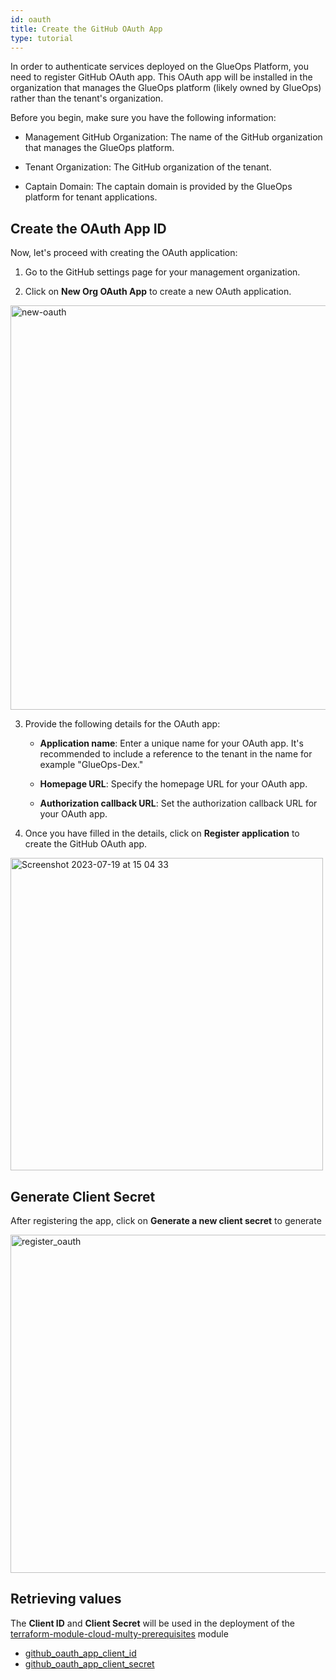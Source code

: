 ```yaml
---
id: oauth
title: Create the GitHub OAuth App
type: tutorial
---
```


In order to authenticate services deployed on the GlueOps Platform, you need to register GitHub OAuth app. This OAuth app will be installed in the organization that manages the GlueOps platform (likely owned by GlueOps) rather than the tenant's organization.

Before you begin, make sure you have the following information:

- Management GitHub Organization: The name of the GitHub organization that manages the GlueOps platform.

- Tenant Organization: The GitHub organization of the tenant.

- Captain Domain: The captain domain is provided by the GlueOps platform for tenant applications.

## Create the OAuth App ID

Now, let's proceed with creating the OAuth application:

1. Go to the GitHub settings page for your management organization.

2. Click on **New Org OAuth App** to create a new OAuth application.

<img width="647" alt="new-oauth" src="https://github.com/GlueOps/glueops-dev/assets/39309699/3e18c227-61ef-48f7-a592-08818e3407f3"/>


3. Provide the following details for the OAuth app:

   - **Application name**: Enter a unique name for your OAuth app. It's recommended to include a reference to the tenant in the name for example "GlueOps-Dex."
   
   - **Homepage URL**: Specify the homepage URL for your OAuth app.

   - **Authorization callback URL**: Set the authorization callback URL for your OAuth app.

4. Once you have filled in the details, click on **Register application** to create the GitHub OAuth app.


<img width="500" alt="Screenshot 2023-07-19 at 15 04 33" src="https://github.com/GlueOps/glueops-dev/assets/39309699/a1053a22-7271-450a-8387-d1dc906cfc3f"/>

## Generate Client Secret

After registering the app, click on **Generate a new client secret** to generate 

<img width="541" alt="register_oauth" src="https://github.com/GlueOps/glueops-dev/assets/39309699/7dde0f95-7f28-4259-8d61-a4f77c693730"/>

## Retrieving values

The **Client ID** and **Client Secret** will be used in the deployment of the [terraform-module-cloud-multy-prerequisites](https://github.com/GlueOps/terraform-module-cloud-multy-prerequisites) module

- [github_oauth_app_client_id](#create-the-oauth-app-id)
- [github_oauth_app_client_secret](#generate-client-secret)


